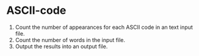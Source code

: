 # ASCII-code
1. Count the number of appearances for each ASCII code in an text
input file.
2. Count the number of words in the input file.
3. Output the results into an output file.
